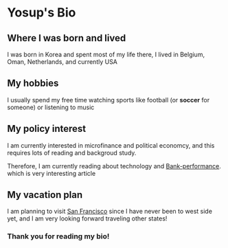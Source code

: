 # Yosup's Bio

## Where I was born and lived ##
I was born in Korea and spent most of my life there,
I lived in Belgium, Oman, Netherlands, and currently USA

## My hobbies ##
I usually spend my free time watching sports like football (or **soccer** for someone) or listening to music

## My policy interest ##
I am currently interested in microfinance and political economcy, and this requires lots of reading and backgroud study. 

Therefore, I am currently reading  about technology and [Bank-performance](https://www.sciencedirect.com/science/article/pii/S105752192400632X). which is very interesting article

## My vacation plan ##
I am planning to visit [San Francisco](https://images.squarespace-cdn.com/content/v1/5c7f5f60797f746a7d769cab/d1466e73-4bff-4821-a7b3-76d688d440e2/the+golden+gate+bridge+san+francisco.jpg?format=2500w) since I have never been to west side yet, and I am very looking forward traveling other states!

### Thank you for reading my bio! ###
